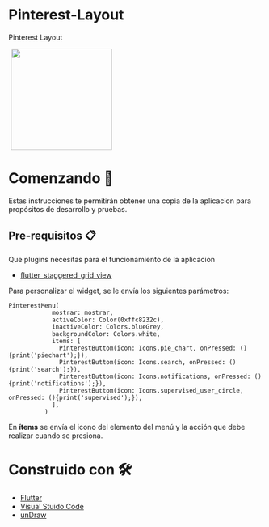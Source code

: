 # Pinterest-Layout
Pinterest Layout

<p>
    <img src="https://res.cloudinary.com/dzgd10ssq/image/upload/v1599334917/Apps/ibqwa5ijh1opbo9phzks.gif" width="200"/ hspace="5"> 
</p>


# Comenzando 🚀

Estas instrucciones te permitirán obtener una copia de la aplicacion para propósitos de desarrollo y pruebas.

## Pre-requisitos 📋

Que plugins necesitas para el funcionamiento de la aplicacion
- [flutter_staggered_grid_view](https://pub.dev/packages/flutter_staggered_grid_view#-readme-tab- "flutter_staggered_grid_view")

Para personalizar el widget, se le envía los siguientes parámetros:

```
PinterestMenu(
            mostrar: mostrar,
            activeColor: Color(0xffc8232c),
            inactiveColor: Colors.blueGrey,
            backgroundColor: Colors.white,
            items: [
              PinterestButtom(icon: Icons.pie_chart, onPressed: (){print('piechart');}),
              PinterestButtom(icon: Icons.search, onPressed: (){print('search');}),
              PinterestButtom(icon: Icons.notifications, onPressed: (){print('notifications');}),
              PinterestButtom(icon: Icons.supervised_user_circle, onPressed: (){print('supervised');}),
            ],
          )
  ```
  
  En **ítems** se envía el icono del elemento del menú y la acción que debe realizar cuando se presiona.

# Construido con 🛠️
  - [Flutter](https://flutter.dev/ "flutter")
  - [Visual Stuido Code](https://code.visualstudio.com/ "Visual Stuido Code")
  - [unDraw](https://undraw.co/ "unDraw")
